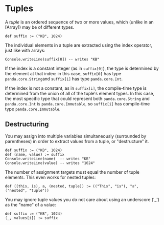 Tuples
======

A *tuple* is an ordered sequence of two or more values, which (unlike in an [Array]) may be of
different types.

    def suffix := ("KB", 1024)

The individual elements in a tuple are extracted using the index operator, just like with arrays:

    Console.writeLine(suffix[0]) -- writes "KB"

If the index is a constant integer (as in `suffix[0]`), the type is determined by the element at
that index: in this case, `suffix[0]` has type `panda.core.String`and `suffix[1]` has type
`panda.core.Int`. 

If the index is not a constant, as in `suffix[i]`, the compile-time type is determined from the
union of all of the tuple's element types. In this case, the most specific type that could represent
both `panda.core.String` and `panda.core.Int` is `panda.core.Immutable`, so `suffix[i]` has
compile-time type `panda.core.Immutable`.

Destructuring
-------------

You may assign into multiple variables simultaneously (surrounded by parentheses) in order to
extract values from a tuple, or "destructure" it.

    def suffix := ("KB", 1024)
    def (name, value) := suffix
    Console.writeLine(name)  -- writes "KB"
    Console.writeLine(value) -- writes "1024"

The number of assignment targets must equal the number of tuple elements. This even works for nested
tuples:

	def ((this, is), a, (nested, tuple)) := (("This", "is"), "a", ("nested", "tuple"))

You may ignore tuple values you do not care about using an underscore ('_') as the "name" of a
value:

    def suffix := ("KB", 1024)
    (_, values[i]) := suffix
